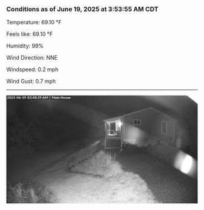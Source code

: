 ### Conditions as of June 19, 2025 at 3:53:55 AM CDT 

Temperature: 69.10 &deg;F

Feels like: 69.10 &deg;F

Humidity: 99%

Wind Direction: NNE

Windspeed: 0.2 mph

Wind Gust: 0.7 mph

---

<img src="./images/latest.jpeg"/>

